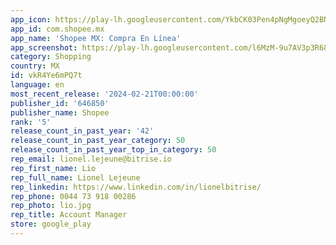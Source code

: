 ```yaml
---
app_icon: https://play-lh.googleusercontent.com/YkbCK03Pen4pNgMgoeyQ2BNEPCCCQXPyKSaZM-F1eXoc0meIPvuX457lqZFBwS-beQle
app_id: com.shopee.mx
app_name: 'Shopee MX: Compra En Línea'
app_screenshot: https://play-lh.googleusercontent.com/l6MzM-9u7AV3p3R684TtM6phd3tXnNkrRuYwVJFg-xPjksKoWtVKZgnNyQxBwDnMpw
category: Shopping
country: MX
id: vkR4Ye6mPQ7t
language: en
most_recent_release: '2024-02-21T00:00:00'
publisher_id: '646850'
publisher_name: Shopee
rank: '5'
release_count_in_past_year: '42'
release_count_in_past_year_category: 50
release_count_in_past_year_top_in_category: 50
rep_email: lionel.lejeune@bitrise.io
rep_first_name: Lio
rep_full_name: Lionel Lejeune
rep_linkedin: https://www.linkedin.com/in/lionelbitrise/
rep_phone: 0044 73 918 00286
rep_photo: lio.jpg
rep_title: Account Manager
store: google_play
---
```

